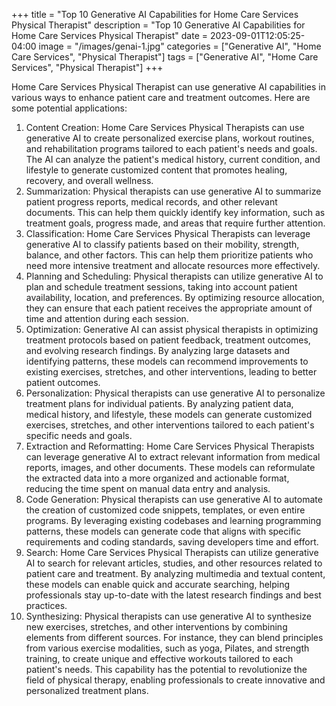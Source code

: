 +++
title = "Top 10 Generative AI Capabilities for Home Care Services Physical Therapist"
description = "Top 10 Generative AI Capabilities for Home Care Services Physical Therapist"
date = 2023-09-01T12:05:25-04:00
image = "/images/genai-1.jpg"
categories = ["Generative AI", "Home Care Services", "Physical Therapist"]
tags = ["Generative AI", "Home Care Services", "Physical Therapist"]
+++

Home Care Services Physical Therapist can use generative AI capabilities in various ways to enhance patient care and treatment outcomes. Here are some potential applications:

1. Content Creation: Home Care Services Physical Therapists can use generative AI to create personalized exercise plans, workout routines, and rehabilitation programs tailored to each patient's needs and goals. The AI can analyze the patient's medical history, current condition, and lifestyle to generate customized content that promotes healing, recovery, and overall wellness.
2. Summarization: Physical therapists can use generative AI to summarize patient progress reports, medical records, and other relevant documents. This can help them quickly identify key information, such as treatment goals, progress made, and areas that require further attention.
3. Classification: Home Care Services Physical Therapists can leverage generative AI to classify patients based on their mobility, strength, balance, and other factors. This can help them prioritize patients who need more intensive treatment and allocate resources more effectively.
4. Planning and Scheduling: Physical therapists can utilize generative AI to plan and schedule treatment sessions, taking into account patient availability, location, and preferences. By optimizing resource allocation, they can ensure that each patient receives the appropriate amount of time and attention during each session.
5. Optimization: Generative AI can assist physical therapists in optimizing treatment protocols based on patient feedback, treatment outcomes, and evolving research findings. By analyzing large datasets and identifying patterns, these models can recommend improvements to existing exercises, stretches, and other interventions, leading to better patient outcomes.
6. Personalization: Physical therapists can use generative AI to personalize treatment plans for individual patients. By analyzing patient data, medical history, and lifestyle, these models can generate customized exercises, stretches, and other interventions tailored to each patient's specific needs and goals.
7. Extraction and Reformatting: Home Care Services Physical Therapists can leverage generative AI to extract relevant information from medical reports, images, and other documents. These models can reformulate the extracted data into a more organized and actionable format, reducing the time spent on manual data entry and analysis.
8. Code Generation: Physical therapists can use generative AI to automate the creation of customized code snippets, templates, or even entire programs. By leveraging existing codebases and learning programming patterns, these models can generate code that aligns with specific requirements and coding standards, saving developers time and effort.
9. Search: Home Care Services Physical Therapists can utilize generative AI to search for relevant articles, studies, and other resources related to patient care and treatment. By analyzing multimedia and textual content, these models can enable quick and accurate searching, helping professionals stay up-to-date with the latest research findings and best practices.
10. Synthesizing: Physical therapists can use generative AI to synthesize new exercises, stretches, and other interventions by combining elements from different sources. For instance, they can blend principles from various exercise modalities, such as yoga, Pilates, and strength training, to create unique and effective workouts tailored to each patient's needs. This capability has the potential to revolutionize the field of physical therapy, enabling professionals to create innovative and personalized treatment plans.